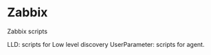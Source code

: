 Zabbix
======

Zabbix scripts

LLD: scripts for Low level discovery
UserParameter: scripts for agent.
